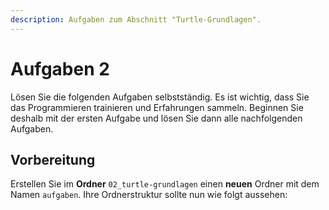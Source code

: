 ```yaml
---
description: Aufgaben zum Abschnitt "Turtle-Grundlagen".
---
```


# Aufgaben 2

Lösen Sie die folgenden Aufgaben selbstständig. Es ist wichtig, dass Sie das Programmieren trainieren und Erfahrungen sammeln. Beginnen Sie deshalb mit der ersten Aufgabe und lösen Sie dann alle nachfolgenden Aufgaben.

## Vorbereitung

Erstellen Sie im **Ordner** `02_turtle-grundlagen` einen **neuen** Ordner mit dem Namen `aufgaben`. Ihre Ordnerstruktur sollte nun wie folgt aussehen:

